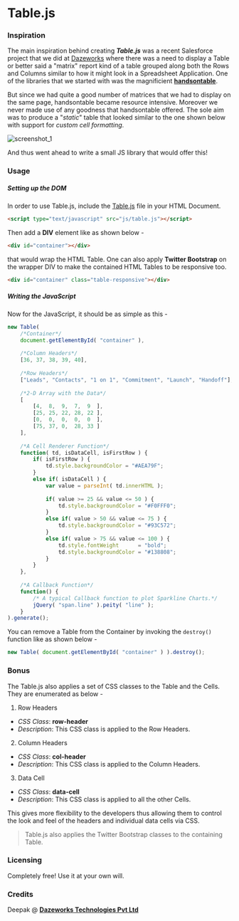 # Table.js

### Inspiration
The main inspiration behind creating ***Table.js*** was a recent Salesforce project that we did at [Dazeworks](http://dazeworks.com/) where there was a need to display a Table or better said a "matrix" report kind of a table grouped along both the Rows and Columns similar to how it might look in a Spreadsheet Application. One of the libraries that we started with was the magnificient [**handsontable**](http://handsontable.com/). 

But since we had quite a good number of matrices that we had to display on the same page, handsontable became resource intensive. Moreover we never made use of any goodness that handsontable offered. The sole aim was to produce a "*static*" table that looked similar to the one shown below with support for *custom cell formatting*.

![screenshot_1](https://cloud.githubusercontent.com/assets/3683725/12074161/f322e6aa-b16a-11e5-8ae8-1fe95f3d4805.png)

And thus went ahead to write a small JS library that would offer this!

### Usage

##### Setting up the DOM
In order to use Table.js, include the [Table.js](https://github.com/Deepak-K-Anand/Table.js/blob/master/src/Table.js) file in your HTML Document.

```html
<script type="text/javascript" src="js/table.js"></script>
```

Then add a **DIV** element like as shown below - 
```html
<div id="container"></div>
```
that would wrap the HTML Table. One can also apply **Twitter Bootstrap** on the wrapper DIV to make the contained HTML Tables to be responsive too.
```html
<div id="container" class="table-responsive"></div>
```
##### Writing the JavaScript
Now for the JavaScript, it should be as simple as this - 
```javascript
new Table(
    /*Container*/
    document.getElementById( "container" ),
    
    /*Column Headers*/
    [36, 37, 38, 39, 40],
    
    /*Row Headers*/
    ["Leads", "Contacts", "1 on 1", "Commitment", "Launch", "Handoff"],
    
    /*2-D Array with the Data*/
    [
        [4,  8,  9,  7,  9  ],
        [25, 25, 22, 28, 22 ],
        [0,  0,  0,  0,  0  ],
        [75, 37, 0,  28, 33 ]
    ],
    
    /*A Cell Renderer Function*/
    function( td, isDataCell, isFirstRow ) {
        if( isFirstRow ) {
            td.style.backgroundColor = "#AEA79F";
        }
        else if( isDataCell ) {
            var value = parseInt( td.innerHTML );
            
            if( value >= 25 && value <= 50 ) {
                td.style.backgroundColor = "#F0FFF0";
            }
            else if( value > 50 && value <= 75 ) {
                td.style.backgroundColor = "#93C572";
            }
            else if( value > 75 && value <= 100 ) {
                td.style.fontWeight      = "bold";
                td.style.backgroundColor = "#138808";
            }
        }
    },
    
    /*A Callback Function*/
    function() {
        /* A typical Callback function to plot Sparkline Charts.*/
        jQuery( "span.line" ).peity( "line" );
    }
).generate();
```

You can remove a Table from the Container by invoking the `destroy()` function like as shown below - 
```javascript
new Table( document.getElementById( "container" ) ).destroy();
```

### Bonus
The Table.js also applies a set of CSS classes to the Table and the Cells. They are enumerated as below - 

1. Row Headers
 * *CSS Class*: **row-header**
 * *Description*: This CSS class is applied to the Row Headers.
2. Column Headers
 * *CSS Class*: **col-header**
 * *Description*: This CSS class is applied to the Column Headers.
3. Data Cell
 * *CSS Class*: **data-cell**
 * *Description*: This CSS class is applied to all the other Cells.

This gives more flexibility to the developers thus allowing them to control the look and feel of the headers and individual data cells via CSS.

> Table.js also applies the Twitter Bootstrap classes to the containing Table.

### Licensing
Completely free! Use it at your own will.

### Credits
Deepak @ [**Dazeworks Technologies Pvt Ltd**](http://dazeworks.com/)
